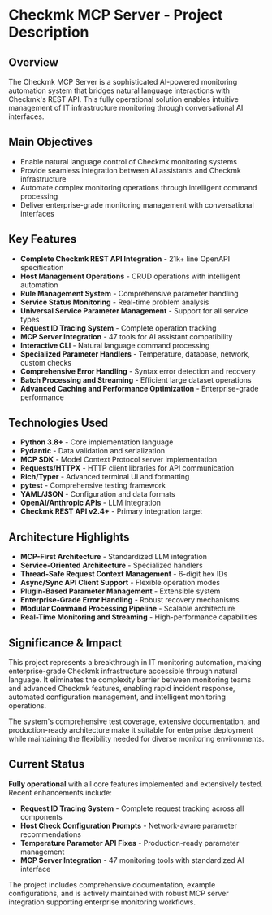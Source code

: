 # Checkmk MCP Server - Project Description

## Overview

The Checkmk MCP Server is a sophisticated AI-powered monitoring automation system that bridges natural language interactions with Checkmk's REST API. This fully operational solution enables intuitive management of IT infrastructure monitoring through conversational AI interfaces.

## Main Objectives

- Enable natural language control of Checkmk monitoring systems
- Provide seamless integration between AI assistants and Checkmk infrastructure
- Automate complex monitoring operations through intelligent command processing
- Deliver enterprise-grade monitoring management with conversational interfaces

## Key Features

- **Complete Checkmk REST API Integration** - 21k+ line OpenAPI specification
- **Host Management Operations** - CRUD operations with intelligent automation
- **Rule Management System** - Comprehensive parameter handling  
- **Service Status Monitoring** - Real-time problem analysis
- **Universal Service Parameter Management** - Support for all service types
- **Request ID Tracing System** - Complete operation tracking
- **MCP Server Integration** - 47 tools for AI assistant compatibility
- **Interactive CLI** - Natural language command processing
- **Specialized Parameter Handlers** - Temperature, database, network, custom checks
- **Comprehensive Error Handling** - Syntax error detection and recovery
- **Batch Processing and Streaming** - Efficient large dataset operations
- **Advanced Caching and Performance Optimization** - Enterprise-grade performance

## Technologies Used

- **Python 3.8+** - Core implementation language
- **Pydantic** - Data validation and serialization
- **MCP SDK** - Model Context Protocol server implementation
- **Requests/HTTPX** - HTTP client libraries for API communication
- **Rich/Typer** - Advanced terminal UI and formatting
- **pytest** - Comprehensive testing framework
- **YAML/JSON** - Configuration and data formats
- **OpenAI/Anthropic APIs** - LLM integration
- **Checkmk REST API v2.4+** - Primary integration target

## Architecture Highlights

- **MCP-First Architecture** - Standardized LLM integration
- **Service-Oriented Architecture** - Specialized handlers
- **Thread-Safe Request Context Management** - 6-digit hex IDs
- **Async/Sync API Client Support** - Flexible operation modes
- **Plugin-Based Parameter Management** - Extensible system
- **Enterprise-Grade Error Handling** - Robust recovery mechanisms
- **Modular Command Processing Pipeline** - Scalable architecture
- **Real-Time Monitoring and Streaming** - High-performance capabilities

## Significance & Impact

This project represents a breakthrough in IT monitoring automation, making enterprise-grade Checkmk infrastructure accessible through natural language. It eliminates the complexity barrier between monitoring teams and advanced Checkmk features, enabling rapid incident response, automated configuration management, and intelligent monitoring operations.

The system's comprehensive test coverage, extensive documentation, and production-ready architecture make it suitable for enterprise deployment while maintaining the flexibility needed for diverse monitoring environments.

## Current Status

**Fully operational** with all core features implemented and extensively tested. Recent enhancements include:

- **Request ID Tracing System** - Complete request tracking across all components
- **Host Check Configuration Prompts** - Network-aware parameter recommendations
- **Temperature Parameter API Fixes** - Production-ready parameter management
- **MCP Server Integration** - 47 monitoring tools with standardized AI interface

The project includes comprehensive documentation, example configurations, and is actively maintained with robust MCP server integration supporting enterprise monitoring workflows.